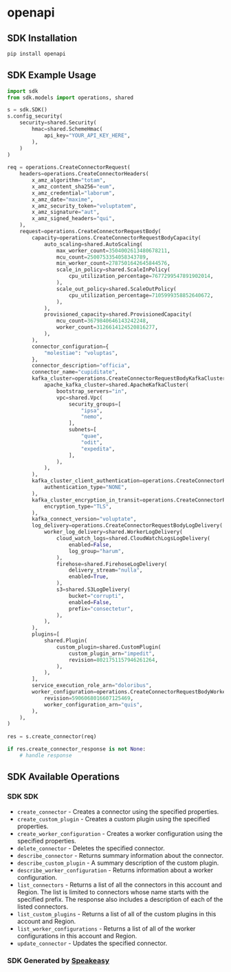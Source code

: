 # openapi

<!-- Start SDK Installation -->
## SDK Installation

```bash
pip install openapi
```
<!-- End SDK Installation -->

## SDK Example Usage
<!-- Start SDK Example Usage -->
```python
import sdk
from sdk.models import operations, shared

s = sdk.SDK()
s.config_security(
    security=shared.Security(
        hmac=shared.SchemeHmac(
            api_key="YOUR_API_KEY_HERE",
        ),
    )
)
    
req = operations.CreateConnectorRequest(
    headers=operations.CreateConnectorHeaders(
        x_amz_algorithm="totam",
        x_amz_content_sha256="eum",
        x_amz_credential="laborum",
        x_amz_date="maxime",
        x_amz_security_token="voluptatem",
        x_amz_signature="aut",
        x_amz_signed_headers="qui",
    ),
    request=operations.CreateConnectorRequestBody(
        capacity=operations.CreateConnectorRequestBodyCapacity(
            auto_scaling=shared.AutoScaling(
                max_worker_count=3504002613480678211,
                mcu_count=2500753354058343789,
                min_worker_count=2787501642645844576,
                scale_in_policy=shared.ScaleInPolicy(
                    cpu_utilization_percentage=7677299547891902014,
                ),
                scale_out_policy=shared.ScaleOutPolicy(
                    cpu_utilization_percentage=7105999358852640672,
                ),
            ),
            provisioned_capacity=shared.ProvisionedCapacity(
                mcu_count=3679840646143242248,
                worker_count=3126614124520816277,
            ),
        ),
        connector_configuration={
            "molestiae": "voluptas",
        },
        connector_description="officia",
        connector_name="cupiditate",
        kafka_cluster=operations.CreateConnectorRequestBodyKafkaCluster(
            apache_kafka_cluster=shared.ApacheKafkaCluster(
                bootstrap_servers="in",
                vpc=shared.Vpc(
                    security_groups=[
                        "ipsa",
                        "nemo",
                    ],
                    subnets=[
                        "quae",
                        "odit",
                        "expedita",
                    ],
                ),
            ),
        ),
        kafka_cluster_client_authentication=operations.CreateConnectorRequestBodyKafkaClusterClientAuthentication(
            authentication_type="NONE",
        ),
        kafka_cluster_encryption_in_transit=operations.CreateConnectorRequestBodyKafkaClusterEncryptionInTransit(
            encryption_type="TLS",
        ),
        kafka_connect_version="voluptate",
        log_delivery=operations.CreateConnectorRequestBodyLogDelivery(
            worker_log_delivery=shared.WorkerLogDelivery(
                cloud_watch_logs=shared.CloudWatchLogsLogDelivery(
                    enabled=False,
                    log_group="harum",
                ),
                firehose=shared.FirehoseLogDelivery(
                    delivery_stream="nulla",
                    enabled=True,
                ),
                s3=shared.S3LogDelivery(
                    bucket="corrupti",
                    enabled=False,
                    prefix="consectetur",
                ),
            ),
        ),
        plugins=[
            shared.Plugin(
                custom_plugin=shared.CustomPlugin(
                    custom_plugin_arn="impedit",
                    revision=8021751157946261264,
                ),
            ),
        ],
        service_execution_role_arn="doloribus",
        worker_configuration=operations.CreateConnectorRequestBodyWorkerConfiguration(
            revision=5906068016607125469,
            worker_configuration_arn="quis",
        ),
    ),
)
    
res = s.create_connector(req)

if res.create_connector_response is not None:
    # handle response
```
<!-- End SDK Example Usage -->

<!-- Start SDK Available Operations -->
## SDK Available Operations

### SDK SDK

* `create_connector` - Creates a connector using the specified properties.
* `create_custom_plugin` - Creates a custom plugin using the specified properties.
* `create_worker_configuration` - Creates a worker configuration using the specified properties.
* `delete_connector` - Deletes the specified connector.
* `describe_connector` - Returns summary information about the connector.
* `describe_custom_plugin` - A summary description of the custom plugin.
* `describe_worker_configuration` - Returns information about a worker configuration.
* `list_connectors` - Returns a list of all the connectors in this account and Region. The list is limited to connectors whose name starts with the specified prefix. The response also includes a description of each of the listed connectors.
* `list_custom_plugins` - Returns a list of all of the custom plugins in this account and Region.
* `list_worker_configurations` - Returns a list of all of the worker configurations in this account and Region.
* `update_connector` - Updates the specified connector.

<!-- End SDK Available Operations -->

### SDK Generated by [Speakeasy](https://docs.speakeasyapi.dev/docs/using-speakeasy/client-sdks)
